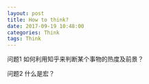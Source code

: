 ```yaml
---
layout: post
title: How to think?
date: 2017-09-19 10:48:00
categories: Think
tags: Think
---
```

问题1 如何利用知乎来判断某个事物的热度及前景？

问题2  什么是宏？
